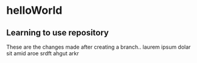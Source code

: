 # helloWorld
Learning to use repository
-----------
These are the changes made after creating a branch..
laurem ipsum dolar sit amid aroe srdft ahgut arkr
